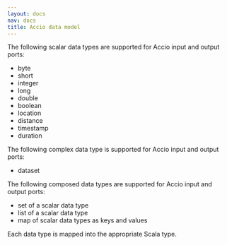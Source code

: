 ```yaml
---
layout: docs
nav: docs
title: Accio data model
---
```


The following scalar data types are supported for Accio input and output ports:

  * byte
  * short
  * integer
  * long
  * double
  * boolean
  * location
  * distance
  * timestamp
  * duration

The following complex data type is supported for Accio input and output ports:
  * dataset

The following composed data types are supported for Accio input and output ports:

  * set of a scalar data type
  * list of a scalar data type
  * map of scalar data types as keys and values

Each data type is mapped into the appropriate Scala type.
